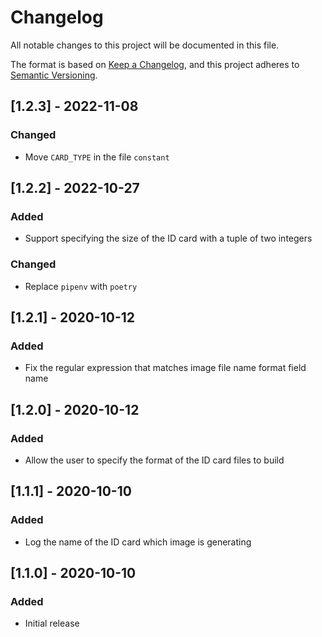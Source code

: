 # Changelog

All notable changes to this project will be documented in this file.

The format is based on [Keep a Changelog](https://keepachangelog.com/en/1.0.0/),
and this project adheres to [Semantic Versioning](https://semver.org/spec/v2.0.0.html).

## [1.2.3] - 2022-11-08
### Changed
- Move `CARD_TYPE` in the file `constant`

## [1.2.2] - 2022-10-27
### Added
- Support specifying the size of the ID card with a tuple of two integers
### Changed
- Replace `pipenv` with `poetry`

## [1.2.1] - 2020-10-12
### Added
- Fix the regular expression that matches image file name format field name

## [1.2.0] - 2020-10-12
### Added
- Allow the user to specify the format of the ID card files to build

## [1.1.1] - 2020-10-10
### Added
- Log the name of the ID card which image is generating

## [1.1.0] - 2020-10-10
### Added
- Initial release
